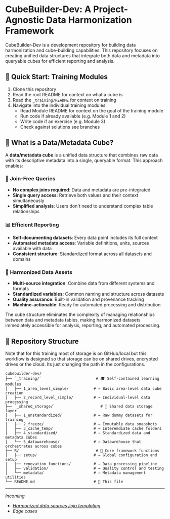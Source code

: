 # CubeBuilder-Dev: A Project-Agnostic Data Harmonization Framework


CubeBuilder-Dev is a development repository for building data harmonization and cube-building capabilities. This repository focuses on creating unified data structures that integrate both data and metadata into queryable cubes for efficient reporting and analysis.

## 🚀 Quick Start: Training Modules

1. Clone this repository
2. Read the root README for context on what a cube is
3. Read the `_training/README` for context on training
4. Navigate into the individual training modules
   - Read Module README for context on the goal of the training module
   - Run code if already available (e.g. Module 1 and 2)
   - Write code if an exercise (e.g. Module 3)
   - Check against solutions see branches 

## 🎯 What is a Data/Metadata Cube?

A **data/metadata cube** is a unified data structure that combines raw data with its descriptive metadata into a single, queryable format. This approach enables:

### 🔄 **Join-Free Queries**
- **No complex joins required**: Data and metadata are pre-integrated
- **Single query access**: Retrieve both values and their context simultaneously
- **Simplified analysis**: Users don't need to understand complex table relationships

### 📊 **Efficient Reporting** 
- **Self-documenting datasets**: Every data point includes its full context
- **Automated metadata access**: Variable definitions, units, sources available with data
- **Consistent structure**: Standardized format across all datasets and domains

### 🎯 **Harmonized Data Assets**
- **Multi-source integration**: Combine data from different systems and formats
- **Standardized variables**: Common naming and structure across datasets  
- **Quality assurance**: Built-in validation and provenance tracking
- **Machine-actionable**: Ready for automated processing and distribution

The cube structure eliminates the complexity of managing relationships between data and metadata tables, making harmonized datasets immediately accessible for analysis, reporting, and automated processing.

## 📁 Repository Structure

Note that for this training most of storage is on GitHub/local but this workflow is designed so that storage can be on shared drives, encrypted drives or the cloud. Its just changing the path in the configurations.

```
cubebuilder-dev/
├── `_training/`                        # 🎓 Self-contained learning modules
│   ├── 1_area_level_simple/           # → Basic area-level data cube creation
│   ├── 2_record_level_simple/         # → Individual-level data processing  
├── `_shared_storage/`                    # 💾 Shared data storage layer
│   ├── 1_unstandardized/              # → Raw dummy datasets for training 
│   ├── 2_freeze/                      # → Immutable data snapshots  
│   ├── 3_cache_temp/                  # → Interemdiate cache folders
│   ├── 4_standardized/                # → Standardized data and metadata cubes
│   └── 5_datawarehouse/               # → Datawrehouse that orchestrates across cubes
├── R/                                  # 🔧 Core framework functions
│   ├── setup/                         # → Global configuration and setup
│   ├── renovation_functions/          # → Data processing pipeline
│   ├── validation/                    # → Quality control and testing
│   └── metadata/                      # → Metadata management utilities
└── README.md                          # 📖 This file
```


---

*Incoming*

- *[Harmonized data sources jinja templating](https://salurbal-infrastructure.netlify.app/Data/templating/)*
- *Edge cases*
